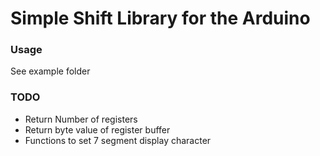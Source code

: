 # Simple Shift Library for the Arduino 


### Usage
See example folder


### TODO
* Return Number of registers
* Return byte value of register buffer
* Functions to set 7 segment display character


